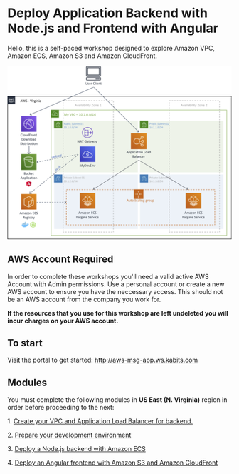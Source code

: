 # Deploy Application Backend with Node.js and Frontend with Angular

Hello, this is a self-paced workshop designed to explore Amazon VPC, Amazon ECS, Amazon S3 and Amazon CloudFront.

![Nodejs Angular](docs/images/nodejs-angular.png)

## AWS Account Required

In order to complete these workshops you'll need a valid active AWS Account with Admin permissions. Use a personal account or create a new AWS account to ensure you have the neccessary access. This should not be an AWS account from the company you work for.

**If the resources that you use for this workshop are left undeleted you will incur charges on your AWS account.**

## To start

Visit the portal to get started: http://aws-msg-app.ws.kabits.com

## Modules

You must complete the following modules in **US East (N. Virginia)** region in order before proceeding to the next:

1\. [Create your VPC and Application Load Balancer for backend.](docs/create-vpc-alb.md)

2\. [Prepare your development environment](docs/prepare-your-development-environment.md)

3\. [Deploy a Node.js backend with Amazon ECS](docs/deploy-backedn-with-ecs.md)

4\. [Deploy an Angular frontend with Amazon S3 and Amazon CloudFront](docs/deploy-frontend-with-s3-and-cloudfront.md)